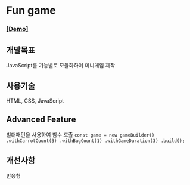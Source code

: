 # Fun game

### [[Demo]](https://wjdghks95.github.io/Study/Projects/Fun%20game/index.html)

## 개발목표
JavaScript를 기능별로 모듈화하여 미니게임 제작

## 사용기술
HTML, CSS, JavaScript

## Advanced Feature
빌더패턴을 사용하여 함수 호출
``
const game = new gameBuilder()
    .withCarrotCount(3)
    .withBugCount(1)
    .withGameDuration(3)
    .build();
``

## 개선사항
반응형
